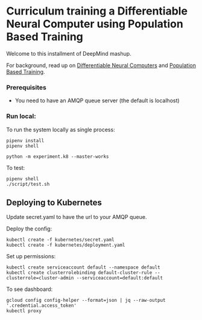 # Curriculum training a Differentiable Neural Computer using Population Based Training

Welcome to this installment of DeepMind mashup.

For background, read up on [Differentiable Neural Computers](https://deepmind.com/blog/differentiable-neural-computers/) and [Population Based Training](https://deepmind.com/blog/population-based-training-neural-networks/).


### Prerequisites

- You need to have an AMQP queue server (the default is localhost)


### Run local:

To run the system locally as single process:
```shell
pipenv install
pipenv shell

python -m experiment.k8 --master-works
```


To test:
```shell
pipenv shell
./script/test.sh
```


## Deploying to Kubernetes

Update secret.yaml to have the url to your AMQP queue.

Deploy the config:

```
kubectl create -f kubernetes/secret.yaml
kubectl create -f kubernetes/deployment.yaml
```

Set up permissions:
```
kubectl create serviceaccount default --namespace default
kubectl create clusterrolebinding default-cluster-rule --clusterrole=cluster-admin --serviceaccount=default:default
```


To see dashboard:
```
gcloud config config-helper --format=json | jq --raw-output '.credential.access_token'
kubectl proxy
```